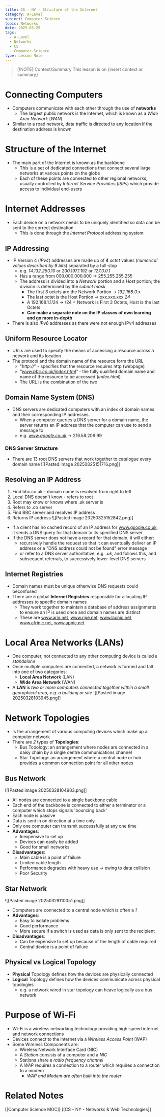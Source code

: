 ```yaml
---
title: CS - NY - Structure of the Internet
category: A-Level
subject: Computer Science
topic: Networks
date: 2025-03-25
tags:
  - A-Level
  - Networks
  - CS
  - Computer-Science
type: Lesson Note
---
```


> [!NOTE] Context/Summary
> This lesson is on {insert context or summary}
# Connecting Computers
- Computers communicate with each other through the use of **networks**
	- The largest public network is the Internet, which is known as a *Wide Area Network* (*WAN*)
- Similar to a road network, data traffic is directed to any location if the destination address is known
# Structure of the Internet
- The main part of the Internet is known as the backbone
	- This is a set of dedicated connections that connect several large networks at various points on the globe
	- Each of these points are connected to other regional networks, usually controlled by *Internet Service Providers* (*ISPs*) which provide access to individual end-users
# Internet Addresses
- Each device on a network needs to be uniquely identified so data can be sent to the correct destination
	- This is done through the *Internet Protocol* addressing system
## IP Addressing
- IP Version 4 (*IPv4*) addresses are made up of **4** *octet* values (*numerical values described by 8 bits*) separated by a full-stop
	- e.g. *14.132.250.10* or *230.197.1.192* or *127.0.0.1*
	- Has a range from 000.000.000.000 -> 255.255.255.255
	- The address is divided into a *Network* portion and a *Host* portion; the division is determined by the *subnet mask*
		- The first *3* octets are the Network Portion -> *192*.*168*.*0*.x
		- The last octet is the Host Portion -> xxx.xxx.xxx.*24*
		- A 192.168.1.1/24 -> /24 = Network is First 3 Octets, Host is the last Octets
		- **Can make a separate note on the IP classes of own learning and go more in-depth**
- There is also *IPv6* addresses as there were not enough IPv4 addresses
## Uniform Resource Locator
- URLs are used to specify the means of accessing a resource across a network and its location
- The protocol and the domain name of the resource form the URL
	- "*http://*" - specifies that the resource requires http (webpage)
	- *"www.bbc.co.uk/index.html"*  - the fully qualified domain name and name of the resource to be accessed (*index.html*)
	- The URL is the combination of the two
## Domain Name System (DNS)
- DNS servers are dedicated computers with an index of domain names and their corresponding IP addresses.
	- When a computer queries a DNS server for a domain name, the server returns an IP address that the computer can use to send a message to
	- e.g. *www.google.co.uk* -> 216.58.209.99
### DNS Server Structure
- There are 13 root DNS servers that work together to catalogue every domain name ![[Pasted image 20250325151716.png]]
## Resolving an IP Address
1. Find bbc.co.uk - domain name is resolved from right to left
2. Local DNS doesn't know - refers to root
3. Root may know or knows where .uk server is
4. Refers to .co server
5. Find BBC server and resolves IP address
6. Returns IP address
![[Pasted image 20250325152842.png]]
- If a client has no cached record of an IP address for www.google.co.uk, it sends a DNS query for that domain to its specified DNS server
- If the DNS server does not have a record for that domain, it will either:
	- recursively handle the request so that it can eventually deliver an IP address or a "DNS address could not be found" error message
	- or refer to a DNS server authoritative, e.g. *.uk*, and follows this, and subsequent referrals, to successively lower-level DNS servers

## Internet Registries
- Domain names must be unique otherwise DNS requests could beconfused
- There are *5* global **Internet Registries** responsible for allocating IP addresses to specific domain names
	- They work together to maintain a database of address assignments to ensure an IP is used once and domain names are distinct
	- These are www.arin.net, www.ripe.net, www.lacnic.net, www.afrinic.net, www.apnic.net 

# Local Area Networks (LANs)
- One computer, not connected to any other computing device is called a *standalone*
- Once multiple computers are connected, a network is formed and fall into one of two categories:
	- **Local Area Network** (LAN)
	- **Wide Area Network** (WAN)
- A **LAN** is *two or more computers connected together within a small georaphical area, e.g. a building or site*
![[Pasted image 20250328103945.png]]

# Network Topologies
- Is the arrangement of various computing devices which make up a computer network
- There are *2* types of **Topologies**:
	- Bus Topology: an arrangement where nodes are connected in a daisy chain by a single centre communications channel
	- Star Topology: an arrangement where a central node or hub provides a common connection point for all other nodes

## Bus Network
![[Pasted image 20250328104903.png]]
- All nodes are connected to a single backbone cable
- Each end of the backbone is connected to either a terminator or a computer which stops signals 'bouncing back'
- Each node is passive
- Data is sent in on direction at a time only
- Only one computer can transmit successfully at any one time
- **Advantages**:
	- Inexpensive to set up
	- Devices can easily be added
	- Good for small networks
- **Disadvantages**:
	- Main cable is a point of failure
	- Limited cable length
	- Performance degrades with heavy use -> owing to data collision
	- Poor Security
## Star Network
![[Pasted image 20250328110051.png]]
- Computers are connected to a central node which is often a *1*
- **Advantages**:
	- Easy to isolate problems
	- Good performance
	- More secure if a switch is used as data is only sent to the recipient
- **Disadvantages**:
	- Can be expensive to set up because of the length of cable required
	- Central device is a point of failure

## Physical vs Logical Topology
- **Physical** Topology defines how the devices are physically connected
- **Logical** Topology defines how the devices communicate across physical topologies
	- e.g. a network wired in star topology can heave logically as a bus network

# Purpose of Wi-Fi
- Wi-Fi is a wireless networking technology providing high-speed internet and network connections
- Devices connect to the Internet via a *Wireless Access Point* (WAP)
- Some Wireless Components are:
	- Wireless Network Interface Card (NIC)
	- A *Station* consists of a computer and a *NIC*
	- Stations share a *radio frequency channel*
	- A *WAP* requires a connection to a router which requires a connection to a modem
		- *WAP and Modem are often built into the router*
# Related Notes
[[Computer Science MOC]]
[[CS - NY - Networks & Web Technologies]]